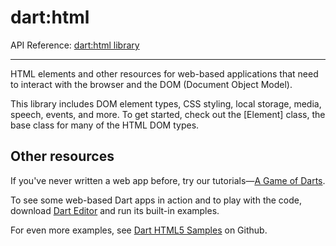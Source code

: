 # dart:html

API Reference: [dart:html library](https://api.dartlang.org/apidocs/channels/stable/dartdoc-viewer/dart-dom-html) 

---

HTML elements and other resources for web-based applications that need to
interact with the browser and the DOM (Document Object Model).

This library includes DOM element types, CSS styling, local storage,
media, speech, events, and more.
To get started,
check out the [Element] class, the base class for many of the HTML
DOM types.

## Other resources

If you've never written a web app before, try our
tutorials&mdash;[A Game of Darts](http://dartlang.org/docs/tutorials).

To see some web-based Dart apps in action and to play with the code,
download
[Dart Editor](http://www.dartlang.org/#get-started)
and run its built-in examples.

For even more examples, see
[Dart HTML5 Samples](https://github.com/dart-lang/dart-html5-samples)
on Github.
